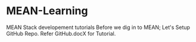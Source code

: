 # MEAN-Learning
MEAN Stack developement tutorials
Before we dig in to MEAN; Let's Setup GitHub Repo. Refer GitHub.docX for Tutorial.
